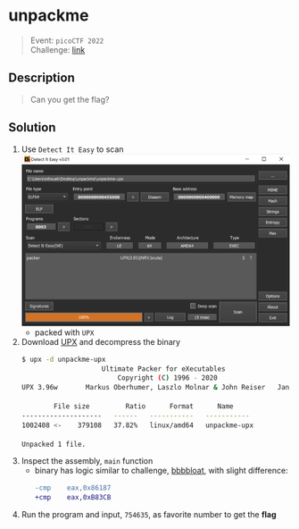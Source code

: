 # unpackme
> Event: `picoCTF 2022`  
> Challenge: [link](https://play.picoctf.org/challenges/313/)

## Description
> Can you get the flag?

## Solution
1. Use `Detect It Easy` to scan
    ![](./detect_it_easy.png)
    - packed with `UPX`
2. Download [UPX](https://github.com/upx/upx) and decompress the binary
    ```bash
    $ upx -d unpackme-upx
                        Ultimate Packer for eXecutables
                            Copyright (C) 1996 - 2020
    UPX 3.96w       Markus Oberhumer, Laszlo Molnar & John Reiser   Jan 23rd 2020

            File size         Ratio      Format      Name
    --------------------   ------   -----------   -----------
    1002408 <-    379108   37.82%   linux/amd64   unpackme-upx

    Unpacked 1 file.
    ```
3. Inspect the assembly, `main` function
    - binary has logic similar to challenge, [bbbbloat](./../bbbbloat/), with slight difference:
        ```diff
        -cmp    eax,0x86187
        +cmp    eax,0xB83CB
        ```
4. Run the program and input, `754635`, as favorite number to get the **flag**